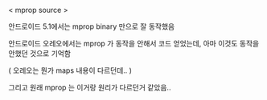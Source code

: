 < mprop source >

안드로이드 5.1에서는 mprop binary 만으로 잘 동작했음

안드로이드 오레오에서는 mprop 가 동작을 안해서 코드 얻었는데, 아마 이것도 동작을 안했던 것으로 기억함

( 오레오는 뭔가 maps 내용이 다르던데.. )

그리고 원래 mprop 는 이거랑 원리가 다르던거 같았음.. 


